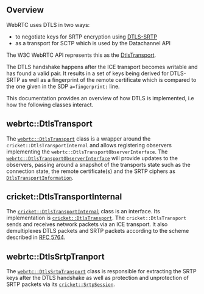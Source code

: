 <?% config.freshness.reviewed = '2021-05-07' %?>
<?% config.freshness.owner = 'hta' %?>

## Overview

WebRTC uses DTLS in two ways:

*   to negotiate keys for SRTP encryption using
    [DTLS-SRTP](https://www.rfc-editor.org/info/rfc5763)
*   as a transport for SCTP which is used by the Datachannel API

The W3C WebRTC API represents this as the
[DtlsTransport](https://w3c.github.io/webrtc-pc/#rtcdtlstransport-interface).

The DTLS handshake happens after the ICE transport becomes writable and has
found a valid pair. It results in a set of keys being derived for DTLS-SRTP as
well as a fingerprint of the remote certificate which is compared to the one
given in the SDP `a=fingerprint:` line.

This documentation provides an overview of how DTLS is implemented, i.e how the
following classes interact.

## webrtc::DtlsTransport

The [`webrtc::DtlsTransport`][1] class is a wrapper around the
`cricket::DtlsTransportInternal` and allows registering observers implementing
the `webrtc::DtlsTransportObserverInterface`. The
[`webrtc::DtlsTransportObserverInterface`][2] will provide updates to the
observers, passing around a snapshot of the transports state such as the
connection state, the remote certificate(s) and the SRTP ciphers as
[`DtlsTransportInformation`][3].

## cricket::DtlsTransportInternal

The [`cricket::DtlsTransportInternal`][4] class is an interface. Its
implementation is [`cricket::DtlsTransport`][5]. The `cricket::DtlsTransport`
sends and receives network packets via an ICE transport. It also demultiplexes
DTLS packets and SRTP packets according to the scheme described in
[RFC 5764](https://tools.ietf.org/html/rfc5764#section-5.1.2).

## webrtc::DtlsSrtpTranport

The [`webrtc::DtlsSrtpTransport`][6] class is responsіble for extracting the
SRTP keys after the DTLS handshake as well as protection and unprotection of
SRTP packets via its [`cricket::SrtpSession`][7].

[1]: https://source.chromium.org/chromium/chromium/src/+/main:third_party/webrtc/pc/dtls_transport.h;l=32;drc=6a55e7307b78edb50f94a1ff1ef8393d58218369
[2]: https://source.chromium.org/chromium/chromium/src/+/main:third_party/webrtc/api/dtls_transport_interface.h;l=76;drc=34437d5660a80393d631657329ef74c6538be25a
[3]: https://source.chromium.org/chromium/chromium/src/+/main:third_party/webrtc/api/dtls_transport_interface.h;l=41;drc=34437d5660a80393d631657329ef74c6538be25a
[4]: https://source.chromium.org/chromium/chromium/src/+/main:third_party/webrtc/p2p/base/dtls_transport_internal.h;l=63;drc=34437d5660a80393d631657329ef74c6538be25a
[5]: https://source.chromium.org/chromium/chromium/src/+/main:third_party/webrtc/p2p/base/dtls_transport.h;l=94;drc=653bab6790ac92c513b7cf4cd3ad59039c589a95
[6]: https://source.chromium.org/chromium/chromium/src/+/main:third_party/webrtc/pc/dtls_srtp_transport.h;l=31;drc=c32f00ea9ddf3267257fe6b45d4d79c6f6bcb829
[7]: https://source.chromium.org/chromium/chromium/src/+/main:third_party/webrtc/pc/srtp_session.h;l=33;drc=be66d95ab7f9428028806bbf66cb83800bda9241
